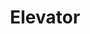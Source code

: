 ---
title: Elevator
tags: ["elevator", "lift", "building", "transport", "vertical", "accessibility", "up-down"]
icon: elevator
svg: '<svg xmlns="http://www.w3.org/2000/svg" width="24" height="24" fill="none" viewBox="0 0 24 24" stroke-width="1.5" stroke-linecap="round" stroke-linejoin="round" stroke="currentColor"><path d="M12 8.294h4.5a2 2 0 0 1 2 2V19a2 2 0 0 1-2 2H12m0-12.706H7.5a2 2 0 0 0-2 2V19a2 2 0 0 0 2 2H12m0-12.706V21M7.125 4.588 8.75 3l1.625 1.588M13.625 3l1.625 1.588L16.875 3"/></svg>'
---
